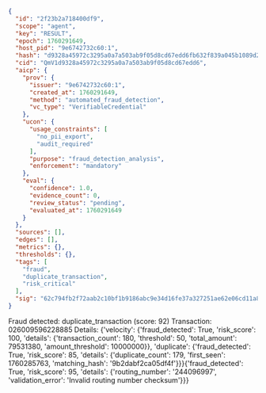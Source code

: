 ```json
{
  "id": "2f23b2a718400df9",
  "scope": "agent",
  "key": "RESULT",
  "epoch": 1760291649,
  "host_pid": "9e6742732c60:1",
  "hash": "d9328a45972c3295a0a7a503ab9f05d8cd67edd6fb632f839a045b1089d2d22e",
  "cid": "QmV1d9328a45972c3295a0a7a503ab9f05d8cd67edd6",
  "aicp": {
    "prov": {
      "issuer": "9e6742732c60:1",
      "created_at": 1760291649,
      "method": "automated_fraud_detection",
      "vc_type": "VerifiableCredential"
    },
    "ucon": {
      "usage_constraints": [
        "no_pii_export",
        "audit_required"
      ],
      "purpose": "fraud_detection_analysis",
      "enforcement": "mandatory"
    },
    "eval": {
      "confidence": 1.0,
      "evidence_count": 0,
      "review_status": "pending",
      "evaluated_at": 1760291649
    }
  },
  "sources": [],
  "edges": [],
  "metrics": {},
  "thresholds": {},
  "tags": [
    "fraud",
    "duplicate_transaction",
    "risk_critical"
  ],
  "sig": "62c794fb2f72aab2c10bf1b9186abc9e34d16fe37a327251ae62e06cd11a8d68"
}
```

Fraud detected: duplicate_transaction (score: 92)
Transaction: 026009596228885
Details: {'velocity': {'fraud_detected': True, 'risk_score': 100, 'details': {'transaction_count': 180, 'threshold': 50, 'total_amount': 79531380, 'amount_threshold': 10000000}}, 'duplicate': {'fraud_detected': True, 'risk_score': 85, 'details': {'duplicate_count': 179, 'first_seen': 1760285763, 'matching_hash': '9b2dabf2ca05df4f'}}}{'fraud_detected': True, 'risk_score': 95, 'details': {'routing_number': '244096997', 'validation_error': 'Invalid routing number checksum'}}}